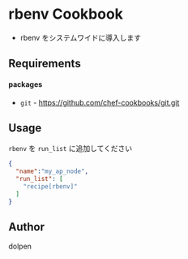 rbenv Cookbook
==============

 * rbenv をシステムワイドに導入します
 
Requirements
------------

#### packages

- `git` - https://github.com/chef-cookbooks/git.git

Usage
-----

`rbenv` を `run_list` に追加してください

```json
{
  "name":"my_ap_node",
  "run_list": [
    "recipe[rbenv]"
  ]
}
```

Author
------
dolpen

